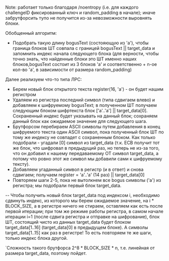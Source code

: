 
Note: работает только благодаря /noentropy (i.e. для каждого challengeID фиксированный ключ и random_padding в начале); иначе забрутфорсить тупо не получится из-за невозможности выровнять блоки.

Обобщенный алгоритм:
- Подобрать такую длину bogusText (состояющую из 'a'), чтобы граница блоков ШТ совпала с границей bogusText || target_data и запомнить индекс начала следующего блока (для верности, чтобы точно знать, что найденные блоки это ШТ именно наших блоков,bogusText состоит из 3 блоков 'a' и соответственно + n-ое кол-во 'a', в зависимости от размера random_padding)

Далее реализуем что-то типа ЛРС: 
- Берем новый блок открытого текста register(16, 'a') - он будет нашим регистром
- Удаляем из регистра последний символ (типа сдвигаем влево) и добавляем к шифруемому bogusText; в полученном ШТ получаем следующим блоком шифртекста блок ['a'..'a'] || target_data[0]. Сохраненный индекс будет указывать на данный блок; сохраняем данный блок как ожидаемое значение для следующего шага.
- Брутфорсом перебираем ASCII символы путем добавления в конец шифруемого текста один ASCII символ, пока полученный блок ШТ по тому же индексу не совпадет с сохраненным блоком. Как только подобрали - угадали [0] символ из target_data (т.к. ECB получит тот же блок, что шифровал в предыдущий раз, но теперь не из-за того, что он добавил к нашему передаваемому ОТ символ target_data, а потому что ровно этот же символ мы добавили сами к шифруемому тексту).
-  Добавляем угаданный символ в регистр (и в ответ) и снова сдвигаем; получаем register = 'a'..'a' (14 раз) || target_data[0] 
- Повторяем шаги 2-5, пока не вытолкнем все bogus символы ('a') из регистра; мы подобрали первый блок target_data. 

-- Чтобы получить новый блок target_data под индексом i, необходимо сдвинуть индекс, из которого мы берем ожидаемое значение, на i * BLOCK_SIZE, а в регистре ничего не стираем, оставляем как есть после первой итерации; при том же режиме работы регистра, в самом начале итерации i=1 (после сдвига регистра и отправке на шифрование), блок ШТ, состоящий чисто из данных target_data будет блоком target_data[1..16] (target_data[0]  в предыдущем блоке). А символы target_data[1..15] как раз в регистре! То есть повторяем те же шаги, только индекс блока другой.

`Сложность такого брутфорса 2^8 * BLOCK_SIZE * n, т.е. линейная от размера target_data, поэтому пойдет.
